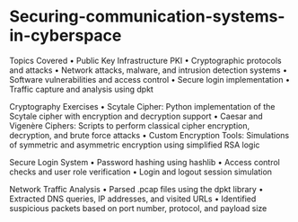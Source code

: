 # Securing-communication-systems-in-cyberspace

 Topics Covered
• Public Key Infrastructure PKI
• Cryptographic protocols and attacks
• Network attacks, malware, and intrusion detection systems
• Software vulnerabilities and access control
• Secure login implementation
• Traffic capture and analysis using dpkt

 Cryptography Exercises
• Scytale Cipher: Python implementation of the Scytale cipher with encryption and decryption support
• Caesar and Vigenère Ciphers: Scripts to perform classical cipher encryption, decryption, and brute force attacks
• Custom Encryption Tools: Simulations of symmetric and asymmetric encryption using simplified RSA logic

 Secure Login System
• Password hashing using hashlib
• Access control checks and user role verification
• Login and logout session simulation

 Network Traffic Analysis
• Parsed .pcap files using the dpkt library
• Extracted DNS queries, IP addresses, and visited URLs
• Identified suspicious packets based on port number, protocol, and payload size
